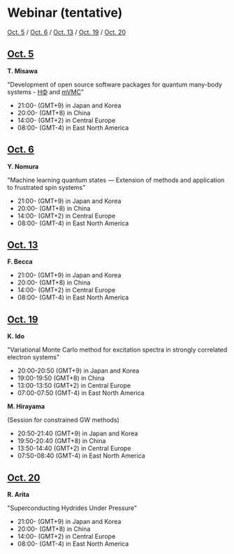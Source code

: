 # Webinar (tentative)

[Oct. 5](#1005) / [Oct. 6](#1006) / [Oct. 13](#1013) / [Oct. 19](#1010) / [Oct. 20](#1020)

<h2 id="1005" class="date"><a href="abstracts#1005">Oct. 5</a></h2>

**T. Misawa**

"Development of open source software packages for quantum many-body systems - [HΦ](https://www.pasums.issp.u-tokyo.ac.jp/hphi/en/) and [mVMC](https://www.pasums.issp.u-tokyo.ac.jp/mvmc/en/)"
<!-- (Session for open source software packages developed in Fugaku project) -->

* 21:00- (GMT+9) in Japan and Korea
* 20:00- (GMT+8) in China
* 14:00- (GMT+2) in Central Europe
* 08:00- (GMT-4) in East North America

<h2 id="1006" class="date"><a href="abstracts#1006">Oct. 6</a></h2>

**Y. Nomura**

"Machine learning quantum states — Extension of methods and application to frustrated spin systems"

* 21:00- (GMT+9) in Japan and Korea
* 20:00- (GMT+8) in China
* 14:00- (GMT+2) in Central Europe
* 08:00- (GMT-4) in East North America

<h2 id="1013" class="date"><a href="abstracts#1013">Oct. 13</a></h2>

**F. Becca**

* 21:00- (GMT+9) in Japan and Korea
* 20:00- (GMT+8) in China
* 14:00- (GMT+2) in Central Europe
* 08:00- (GMT-4) in East North America

<h2 id="1019" class="date"><a href="abstracts#1019">Oct. 19</a></h2>

**K. Ido**

"Variational Monte Carlo method for excitation spectra in strongly correlated electron systems"

* 20:00-20:50 (GMT+9) in Japan and Korea
* 19:00-19:50 (GMT+8) in China
* 13:00-13:50 (GMT+2) in Central Europe
* 07:00-07:50 (GMT-4) in East North America

**M. Hirayama**

(Session for constrained GW methods)

* 20:50-21:40 (GMT+9) in Japan and Korea
* 19:50-20:40 (GMT+8) in China
* 13:50-14:40 (GMT+2) in Central Europe
* 07:50-08:40 (GMT-4) in East North America

<h2 id="1020" class="date"><a href="abstracts#1020">Oct. 20</a></h2>

**R. Arita**

"Superconducting Hydrides Under Pressure"

* 21:00- (GMT+9) in Japan and Korea
* 20:00- (GMT+8) in China
* 14:00- (GMT+2) in Central Europe
* 08:00- (GMT-4) in East North America
